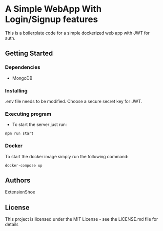 # A Simple WebApp With Login/Signup features

This is a boilerplate code for a simple dockerized web app with JWT for auth.

## Getting Started

### Dependencies

* MongoDB


### Installing

.env file needs to be modified. Choose a secure secret key for JWT.

### Executing program

* To start the server just run:
```
npm run start
```


### Docker

To start the docker image simply run the following command:

```
docker-compose up
```


## Authors

ExtensionShoe


## License

This project is licensed under the MIT License - see the LICENSE.md file for details